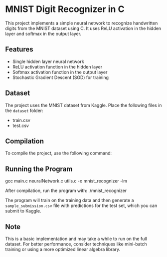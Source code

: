 # MNIST Digit Recognizer in C

This project implements a simple neural network to recognize handwritten digits from the MNIST dataset using C. It uses ReLU activation in the hidden layer and softmax in the output layer.

## Features

- Single hidden layer neural network
- ReLU activation function in the hidden layer
- Softmax activation function in the output layer
- Stochastic Gradient Descent (SGD) for training

## Dataset

The project uses the MNIST dataset from Kaggle. Place the following files in the `dataset` folder:
- train.csv
- test.csv

## Compilation

To compile the project, use the following command:
## Running the Program
gcc main.c neuralNetwork.c utils.c -o mnist_recognizer -lm

After compilation, run the program with:
./mnist_recognizer

The program will train on the training data and then generate a `sample_submission.csv` file with predictions for the test set, which you can submit to Kaggle.

## Note

This is a basic implementation and may take a while to run on the full dataset. For better performance, consider techniques like mini-batch training or using a more optimized linear algebra library.
